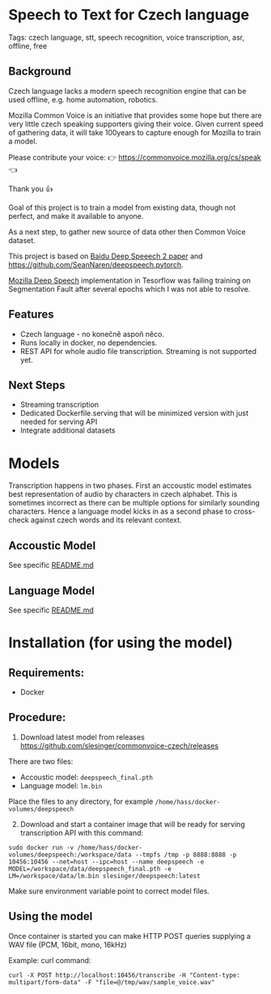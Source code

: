 # Speech to Text for Czech language

Tags: czech language, stt, speech recognition, voice transcription, asr, offline, free

## Background

Czech language lacks a modern speech recognition engine that can be used offline, e.g. home automation, robotics.

Mozilla Common Voice is an initiative that provides some hope but there are very little czech speaking supporters giving their voice. Given current speed of gathering data, it will take 100years to capture enough for Mozilla to train a model.

Please contribute your voice: :point_right: https://commonvoice.mozilla.org/cs/speak :point_left:

Thank you :thumbsup:

Goal of this project is to train a model from existing data, though not perfect, and make it available to anyone.

As a next step, to gather new source of data other then Common Voice dataset.

This project is based on [Baidu Deep Speeech 2 paper](http://proceedings.mlr.press/v48/amodei16.pdf) and https://github.com/SeanNaren/deepspeech.pytorch. 

[Mozilla Deep Speech](https://github.com/mozilla/DeepSpeech) implementation in Tesorflow was failing training on Segmentation Fault after several epochs which I was not able to resolve.

## Features
- Czech language - no konečně aspoň něco.
- Runs locally in docker, no dependencies.
- REST API for whole audio file transcription. Streaming is not supported yet.

## Next Steps
 - Streaming transcription
 - Dedicated Dockerfile.serving that will be minimized version with just needed for serving API
 - Integrate additional datasets

# Models
Transcription happens in two phases. First an accoustic model estimates best representation of audio by characters in czech alphabet. This is sometimes incorrect as there can be multiple options for similarly sounding characters. Hence a language model kicks in as a second phase to cross-check against czech words and its relevant context. 

## Accoustic Model
See specific [README.md](accoustic_model/README.md)

## Language Model
See specific [README.md](language_model/README.md)

# Installation (for using the model)

## Requirements:
- Docker

## Procedure:

1. Download latest model from releases https://github.com/slesinger/commonvoice-czech/releases

There are two files:
- Accoustic model: ```deepspeech_final.pth```
- Language model: ```lm.bin```

Place the files to any directory, for example ```/home/hass/docker-volumes/deepspeech```

2. Download and start a container image that will be ready for serving transcription API with this command:
```
sudo docker run -v /home/hass/docker-volumes/deepspeech:/workspace/data --tmpfs /tmp -p 8888:8888 -p 10456:10456 --net=host --ipc=host --name deepspeech -e MODEL=/workspace/data/deepspeech_final.pth -e LM=/workspace/data/lm.bin slesinger/deepspeech:latest
```

Make sure environment variable point to correct model files.

## Using the model

Once container is started you can make HTTP POST queries supplying a WAV file (PCM, 16bit, mono, 16kHz)

Example: curl command:
```
curl -X POST http://localhost:10456/transcribe -H "Content-type: multipart/form-data" -F "file=@/tmp/wav/sample_voice.wav"
```